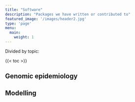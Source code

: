 ```yaml
---
title: "Software"
description: "Packages we have written or contributed to"
featured_image: '/images/header2.jpg'
type: 'page'
menu:
  main:
    weight: 1
---
```


Divided by topic:

{{< toc >}}

Genomic epidemiology
--------------------

Modelling
---------